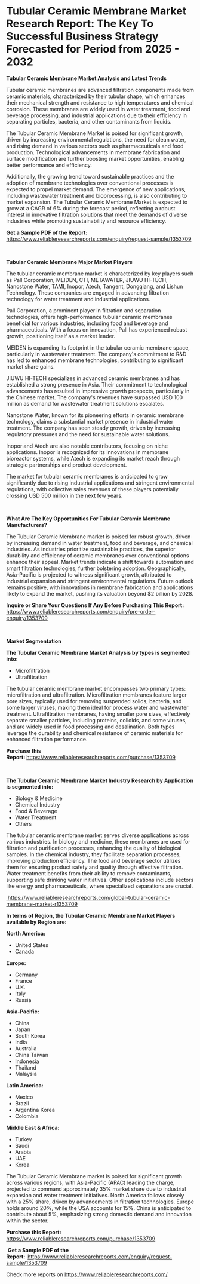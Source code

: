 <p><h1>Tubular Ceramic Membrane Market Research Report: The Key To Successful Business Strategy Forecasted for Period from 2025 - 2032</h1></p><p><strong>Tubular Ceramic Membrane Market Analysis and Latest Trends</strong></p>
<p><p>Tubular ceramic membranes are advanced filtration components made from ceramic materials, characterized by their tubular shape, which enhances their mechanical strength and resistance to high temperatures and chemical corrosion. These membranes are widely used in water treatment, food and beverage processing, and industrial applications due to their efficiency in separating particles, bacteria, and other contaminants from liquids.</p><p>The Tubular Ceramic Membrane Market is poised for significant growth, driven by increasing environmental regulations, the need for clean water, and rising demand in various sectors such as pharmaceuticals and food production. Technological advancements in membrane fabrication and surface modification are further boosting market opportunities, enabling better performance and efficiency.</p><p>Additionally, the growing trend toward sustainable practices and the adoption of membrane technologies over conventional processes is expected to propel market demand. The emergence of new applications, including wastewater treatment and bioprocessing, is also contributing to market expansion. The Tubular Ceramic Membrane Market is expected to grow at a CAGR of 6% during the forecast period, reflecting a robust interest in innovative filtration solutions that meet the demands of diverse industries while promoting sustainability and resource efficiency.</p></p>
<p><strong>Get a Sample PDF of the Report:&nbsp;</strong> <a href="https://www.reliableresearchreports.com/enquiry/request-sample/1353709?utm_campaign=123&utm_medium=2&utm_source=Github&utm_content=ia&utm_term=31012025&utm_id=tubular-ceramic-membrane">https://www.reliableresearchreports.com/enquiry/request-sample/1353709</a></p>
<p>&nbsp;</p>
<p><strong>Tubular Ceramic Membrane Major Market Players</strong></p>
<p><p>The tubular ceramic membrane market is characterized by key players such as Pall Corporation, MEIDEN, CTI, METAWATER, JIUWU HI-TECH, Nanostone Water, TAMI, Inopor, Atech, Tangent, Dongqiang, and Lishun Technology. These companies are engaged in advancing filtration technology for water treatment and industrial applications.</p><p>Pall Corporation, a prominent player in filtration and separation technologies, offers high-performance tubular ceramic membranes beneficial for various industries, including food and beverage and pharmaceuticals. With a focus on innovation, Pall has experienced robust growth, positioning itself as a market leader.</p><p>MEIDEN is expanding its footprint in the tubular ceramic membrane space, particularly in wastewater treatment. The company's commitment to R&D has led to enhanced membrane technologies, contributing to significant market share gains.</p><p>JIUWU HI-TECH specializes in advanced ceramic membranes and has established a strong presence in Asia. Their commitment to technological advancements has resulted in impressive growth prospects, particularly in the Chinese market. The company's revenues have surpassed USD 100 million as demand for wastewater treatment solutions escalates.</p><p>Nanostone Water, known for its pioneering efforts in ceramic membrane technology, claims a substantial market presence in industrial water treatment. The company has seen steady growth, driven by increasing regulatory pressures and the need for sustainable water solutions.</p><p>Inopor and Atech are also notable contributors, focusing on niche applications. Inopor is recognized for its innovations in membrane bioreactor systems, while Atech is expanding its market reach through strategic partnerships and product development.</p><p>The market for tubular ceramic membranes is anticipated to grow significantly due to rising industrial applications and stringent environmental regulations, with collective sales revenues of these players potentially crossing USD 500 million in the next few years.</p></p>
<p>&nbsp;</p>
<p><strong>What Are The Key Opportunities For Tubular Ceramic Membrane Manufacturers?</strong></p>
<p><p>The Tubular Ceramic Membrane market is poised for robust growth, driven by increasing demand in water treatment, food and beverage, and chemical industries. As industries prioritize sustainable practices, the superior durability and efficiency of ceramic membranes over conventional options enhance their appeal. Market trends indicate a shift towards automation and smart filtration technologies, further bolstering adoption. Geographically, Asia-Pacific is projected to witness significant growth, attributed to industrial expansion and stringent environmental regulations. Future outlook remains positive, with innovations in membrane fabrication and applications likely to expand the market, pushing its valuation beyond $2 billion by 2028.</p></p>
<p><strong>Inquire or Share Your Questions If Any Before Purchasing This Report:</strong> <a href="https://www.reliableresearchreports.com/enquiry/pre-order-enquiry/1353709?utm_campaign=123&utm_medium=2&utm_source=Github&utm_content=ia&utm_term=31012025&utm_id=tubular-ceramic-membrane">https://www.reliableresearchreports.com/enquiry/pre-order-enquiry/1353709</a></p>
<p>&nbsp;</p>
<p><strong>Market Segmentation</strong></p>
<p><strong>The Tubular Ceramic Membrane Market Analysis by types is segmented into:</strong></p>
<p><ul><li>Microfiltration</li><li>Ultrafiltration</li></ul></p>
<p><p>The tubular ceramic membrane market encompasses two primary types: microfiltration and ultrafiltration. Microfiltration membranes feature larger pore sizes, typically used for removing suspended solids, bacteria, and some larger viruses, making them ideal for process water and wastewater treatment. Ultrafiltration membranes, having smaller pore sizes, effectively separate smaller particles, including proteins, colloids, and some viruses, and are widely used in food processing and desalination. Both types leverage the durability and chemical resistance of ceramic materials for enhanced filtration performance.</p></p>
<p><strong>Purchase this Report:&nbsp;</strong><a href="https://www.reliableresearchreports.com/purchase/1353709?utm_campaign=123&utm_medium=2&utm_source=Github&utm_content=ia&utm_term=31012025&utm_id=tubular-ceramic-membrane">https://www.reliableresearchreports.com/purchase/1353709</a></p>
<p>&nbsp;</p>
<p><strong>The Tubular Ceramic Membrane Market Industry Research by Application is segmented into:</strong></p>
<p><ul><li>Biology & Medicine</li><li>Chemical Industry</li><li>Food & Beverage</li><li>Water Treatment</li><li>Others</li></ul></p>
<p><p>The tubular ceramic membrane market serves diverse applications across various industries. In biology and medicine, these membranes are used for filtration and purification processes, enhancing the quality of biological samples. In the chemical industry, they facilitate separation processes, improving production efficiency. The food and beverage sector utilizes them for ensuring product safety and quality through effective filtration. Water treatment benefits from their ability to remove contaminants, supporting safe drinking water initiatives. Other applications include sectors like energy and pharmaceuticals, where specialized separations are crucial.</p></p>
<p><a href="https://www.reliableresearchreports.com/global-tubular-ceramic-membrane-market-r1353709?utm_campaign=123&utm_medium=2&utm_source=Github&utm_content=ia&utm_term=31012025&utm_id=tubular-ceramic-membrane">&nbsp;https://www.reliableresearchreports.com/global-tubular-ceramic-membrane-market-r1353709</a></p>
<p><strong>In terms of Region, the Tubular Ceramic Membrane Market Players available by Region are:</strong></p>
<p>
    <p> <strong> North America: </strong>
        <ul>
            <li>United States</li>
            <li>Canada</li>
        </ul>
        </p> 
    <p> <strong> Europe: </strong>
        <ul>
            <li>Germany</li>
            <li>France</li>
            <li>U.K.</li>
            <li>Italy</li>
            <li>Russia</li>
        </ul>
        </p> 
    <p> <strong> Asia-Pacific: </strong>
        <ul>
            <li>China</li>
            <li>Japan</li>
            <li>South Korea</li>
            <li>India</li>
            <li>Australia</li>
            <li>China Taiwan</li>
            <li>Indonesia</li>
            <li>Thailand</li>
            <li>Malaysia</li>
        </ul>
        </p> 
    <p> <strong> Latin America: </strong>
        <ul>
            <li>Mexico</li>
            <li>Brazil</li>
            <li>Argentina Korea</li>
            <li>Colombia</li>
        </ul>
        </p> 
    <p> <strong> Middle East & Africa: </strong>
        <ul>
            <li>Turkey</li>
            <li>Saudi</li>
            <li>Arabia</li>
            <li>UAE</li>
            <li>Korea</li>
        </ul>
    </p>
    </p>
<p><p>The Tubular Ceramic Membrane market is poised for significant growth across various regions, with Asia-Pacific (APAC) leading the charge, projected to command approximately 35% market share due to industrial expansion and water treatment initiatives. North America follows closely with a 25% share, driven by advancements in filtration technologies. Europe holds around 20%, while the USA accounts for 15%. China is anticipated to contribute about 5%, emphasizing strong domestic demand and innovation within the sector.</p></p>
<p><strong>Purchase this Report: </strong><a href="https://www.reliableresearchreports.com/purchase/1353709?utm_campaign=123&utm_medium=2&utm_source=Github&utm_content=ia&utm_term=31012025&utm_id=tubular-ceramic-membrane">https://www.reliableresearchreports.com/purchase/1353709</a></p>
<p>&nbsp;<strong>Get a Sample PDF of the Report:&nbsp;&nbsp;</strong><a href="https://www.reliableresearchreports.com/enquiry/request-sample/1353709?utm_campaign=123&utm_medium=2&utm_source=Github&utm_content=ia&utm_term=31012025&utm_id=tubular-ceramic-membrane">https://www.reliableresearchreports.com/enquiry/request-sample/1353709</a></p>
<p><strong></strong></p>
<p>Check more reports on <a href="https://www.reliableresearchreports.com/?utm_campaign=123&utm_medium=2&utm_source=Github&utm_content=ia&utm_term=31012025&utm_id=tubular-ceramic-membrane">https://www.reliableresearchreports.com/</a></p>